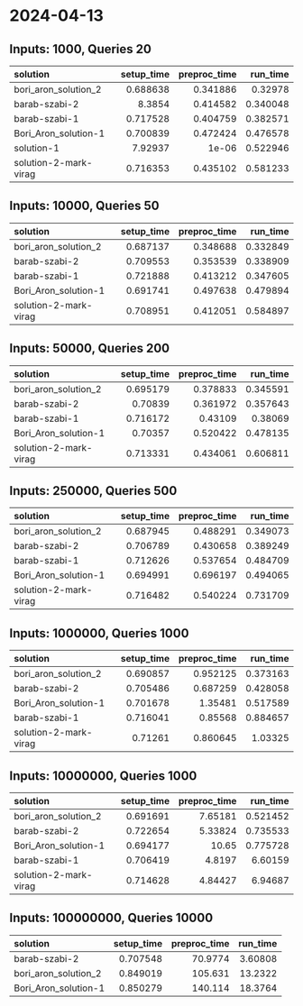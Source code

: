 # 2024-04-13

## Inputs: 1000, Queries 20

| solution              |   setup_time |   preproc_time |   run_time |
|:----------------------|-------------:|---------------:|-----------:|
| bori_aron_solution_2  |     0.688638 |       0.341886 |   0.32978  |
| barab-szabi-2         |     8.3854   |       0.414582 |   0.340048 |
| barab-szabi-1         |     0.717528 |       0.404759 |   0.382571 |
| Bori_Aron_solution-1  |     0.700839 |       0.472424 |   0.476578 |
| solution-1            |     7.92937  |       1e-06    |   0.522946 |
| solution-2-mark-virag |     0.716353 |       0.435102 |   0.581233 |

## Inputs: 10000, Queries 50

| solution              |   setup_time |   preproc_time |   run_time |
|:----------------------|-------------:|---------------:|-----------:|
| bori_aron_solution_2  |     0.687137 |       0.348688 |   0.332849 |
| barab-szabi-2         |     0.709553 |       0.353539 |   0.338909 |
| barab-szabi-1         |     0.721888 |       0.413212 |   0.347605 |
| Bori_Aron_solution-1  |     0.691741 |       0.497638 |   0.479894 |
| solution-2-mark-virag |     0.708951 |       0.412051 |   0.584897 |

## Inputs: 50000, Queries 200

| solution              |   setup_time |   preproc_time |   run_time |
|:----------------------|-------------:|---------------:|-----------:|
| bori_aron_solution_2  |     0.695179 |       0.378833 |   0.345591 |
| barab-szabi-2         |     0.70839  |       0.361972 |   0.357643 |
| barab-szabi-1         |     0.716172 |       0.43109  |   0.38069  |
| Bori_Aron_solution-1  |     0.70357  |       0.520422 |   0.478135 |
| solution-2-mark-virag |     0.713331 |       0.434061 |   0.606811 |

## Inputs: 250000, Queries 500

| solution              |   setup_time |   preproc_time |   run_time |
|:----------------------|-------------:|---------------:|-----------:|
| bori_aron_solution_2  |     0.687945 |       0.488291 |   0.349073 |
| barab-szabi-2         |     0.706789 |       0.430658 |   0.389249 |
| barab-szabi-1         |     0.712626 |       0.537654 |   0.484709 |
| Bori_Aron_solution-1  |     0.694991 |       0.696197 |   0.494065 |
| solution-2-mark-virag |     0.716482 |       0.540224 |   0.731709 |

## Inputs: 1000000, Queries 1000

| solution              |   setup_time |   preproc_time |   run_time |
|:----------------------|-------------:|---------------:|-----------:|
| bori_aron_solution_2  |     0.690857 |       0.952125 |   0.373163 |
| barab-szabi-2         |     0.705486 |       0.687259 |   0.428058 |
| Bori_Aron_solution-1  |     0.701678 |       1.35481  |   0.517589 |
| barab-szabi-1         |     0.716041 |       0.85568  |   0.884657 |
| solution-2-mark-virag |     0.71261  |       0.860645 |   1.03325  |

## Inputs: 10000000, Queries 1000

| solution              |   setup_time |   preproc_time |   run_time |
|:----------------------|-------------:|---------------:|-----------:|
| bori_aron_solution_2  |     0.691691 |        7.65181 |   0.521452 |
| barab-szabi-2         |     0.722654 |        5.33824 |   0.735533 |
| Bori_Aron_solution-1  |     0.694177 |       10.65    |   0.775728 |
| barab-szabi-1         |     0.706419 |        4.8197  |   6.60159  |
| solution-2-mark-virag |     0.714628 |        4.84427 |   6.94687  |

## Inputs: 100000000, Queries 10000

| solution             |   setup_time |   preproc_time |   run_time |
|:---------------------|-------------:|---------------:|-----------:|
| barab-szabi-2        |     0.707548 |        70.9774 |    3.60808 |
| bori_aron_solution_2 |     0.849019 |       105.631  |   13.2322  |
| Bori_Aron_solution-1 |     0.850279 |       140.114  |   18.3764  |